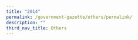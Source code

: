 ```yaml
---
title: "2014"
permalink: /government-gazette/others/permalink/
description: ""
third_nav_title: Others
---
```

